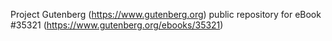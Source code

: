 Project Gutenberg (https://www.gutenberg.org) public repository for eBook #35321 (https://www.gutenberg.org/ebooks/35321)
